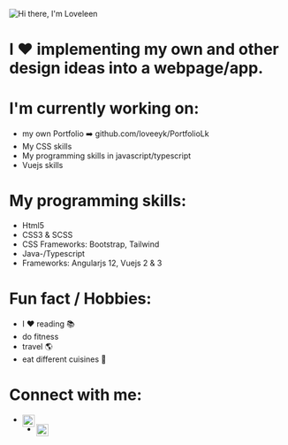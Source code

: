 ![Hi there, I'm Loveleen](https://user-images.githubusercontent.com/62951494/139541557-d5772621-3878-4e58-a8cc-d304f6dbc2de.gif)

# I ❤️ implementing my own and other design ideas into a webpage/app.
# I'm currently working on:
- my own Portfolio ➡️ github.com/loveeyk/PortfolioLk
- My CSS skills
- My programming skills in javascript/typescript
- Vuejs skills
# My programming skills:
- Html5
- CSS3 & SCSS
- CSS Frameworks: Bootstrap, Tailwind
- Java-/Typescript
- Frameworks: Angularjs 12, Vuejs 2 & 3
# Fun fact / Hobbies: 
- I ❤️ reading 📚 
- do fitness
- travel 🌎
- eat different cuisines 🥘

# Connect with me:
- <a href="https://www.linkedin.com/in/loveleen-karir/"><img align="left" alt="codeSTACKr | LinkedIn" width="22px" src="https://cdn.jsdelivr.net/npm/simple-icons@v3/icons/linkedin.svg" /></a>
- <a href="https://www.instagram.com/love.leen_k/"><img align="left" alt="codeSTACKr | LinkedIn" width="22px" src="https://cdn.jsdelivr.net/npm/simple-icons@v3/icons/instagram.svg" /></a>





<!--
**loveeyk/loveeyk** is a ✨ _special_ ✨ repository because its `README.md` (this file) appears on your GitHub profile.

Here are some ideas to get you started:

- 🔭 I’m currently working on ...
- 🌱 I’m currently learning ...
- 👯 I’m looking to collaborate on ...
- 🤔 I’m looking for help with ...
- 💬 Ask me about ...
- 📫 How to reach me: ...
- 😄 Pronouns: ...
- ⚡ Fun fact: ...
-->
